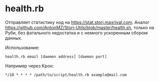# health.rb

Отправляет статистику нод на https://stat.storj.maxrival.com.
Аналог https://github.com/AntonMZ/Storj-Utils/blob/master/health.sh,
только на Руби, без фатального недостатка и с немного ускоренным сбором данных.

Использование:
```
health.rb email [daemon address] [daemon port]
```

Например через Крон:
```
*/10 * * * * /path/to/script/health.rb example@mail.com
```
